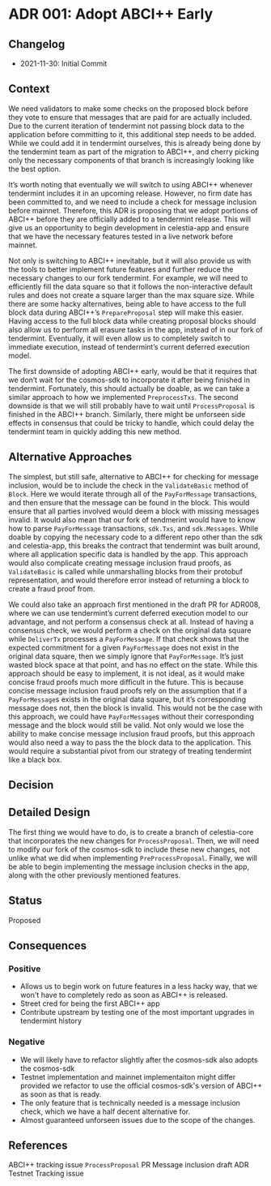 # ADR 001: Adopt ABCI++ Early

## Changelog

- 2021-11-30: Initial Commit

## Context

We need validators to make some checks on the proposed block before they vote to ensure that messages that are paid for are actually included. Due to the current iteration of tendermint not passing block data to the application before committing to it, this additional step needs to be added. While we could add it in tendermint ourselves, this is already being done by the tendermint team as part of the migration to ABCI++, and cherry picking only the necessary components of that branch is increasingly looking like the best option.

It’s worth noting that eventually we will switch to using ABCI++ whenever tendermint includes it in an upcoming release. However, no firm date has been committed to, and we need to include a check for message inclusion before mainnet. Therefore, this ADR is proposing that we adopt portions of ABCI++ before they are officially added to a tendermint release. This will give us an opportunity to begin development in celestia-app and ensure that we have the necessary features tested in a live network before mainnet.

Not only is switching to ABCI++ inevitable, but it will also provide us with the tools to better implement future features and further reduce the necessary changes to our fork tendermint. For example, we will need to efficiently fill the data square so that it follows the non-interactive default rules and does not create a square larger than the max square size. While there are some hacky alternatives, being able to have access to the full block data during ABCI++’s `PrepareProposal` step will make this easier. Having access to the full block data while creating proposal blocks should also allow us to perform all erasure tasks in the app, instead of in our fork of tendermint. Eventually, it will even allow us to completely switch to immediate execution, instead of tendermint’s current deferred execution model.

The first downside of adopting ABCI++ early, would be that it requires that we don’t wait for the cosmos-sdk to incorporate it after being finished in tendermint. Fortunately, this should actually be doable, as we can take a similar approach to how we implemented `PreprocessTxs`. The second downside is that we will still probably have to wait until `ProcessProposal` is finished in the ABCI++ branch. Similarly, there might be unforseen side effects in consensus that could be tricky to handle, which could delay the tendermint team in quickly adding this new method.


## Alternative Approaches

The simplest, but still safe, alternative to ABCI++ for checking for message inclusion, would be to include the check in the `ValidateBasic` method of `Block`. Here we would iterate through all of the `PayForMessage` transactions, and then ensure that the message can be found in the block. This would ensure that all parties involved would deem a block with missing messages invalid. It would also mean that our fork of tendmerint would have to know how to parse `PayForMessage` transactions, `sdk.Txs`, and `sdk.Messages`. While doable by copying the necessary code to a different repo other than the sdk and celestia-app, this breaks the contract that tendermint was built around, where all application specific data is handled by the app. This approach would also complicate creating message inclusion fraud proofs, as `ValidateBasic` is called while unmarshalling blocks from their protobuf representation, and would therefore error instead of returning a block to create a fraud proof from.

We could also take an approach first mentioned in the draft PR for ADR008, where we can use tendermint’s current deferred execution model to our advantage, and not perform a consensus check at all. Instead of having a consensus check, we would perform a check on the original data square while `DeliverTx` processes a `PayForMessage`. If that check shows that the expected commitment for a given `PayForMessage` does not exist in the original data square, then we simply ignore that `PayForMessage`. It’s just wasted block space at that point, and has no effect on the state. While this approach should be easy to implement, it is not ideal, as it would make concise fraud proofs much more difficult in the future. This is because concise message inclusion fraud proofs rely on the assumption that if a `PayForMessage`s exists in the original data square, but it’s corresponding message does not, then the block is invalid. This would not be the case with this approach, we could have `PayForMessage`s without their corresponding message and the block would still be valid. Not only would we lose the ability to make concise message inclusion fraud proofs, but this approach would also need a way to pass the the block data to the application. This would require a substantial pivot from our strategy of treating tendermint like a black box.

## Decision



## Detailed Design

The first thing we would have to do, is to create a branch of celestia-core that incorporates the new changes for `ProcessProposal`. Then, we will need to modify our fork of the cosmos-sdk to include these new changes, not unlike what we did when implementing `PreProcessProposal`. Finally, we will be able to begin implementing the message inclusion checks in the app, along with the other previously mentioned features.

## Status

Proposed

## Consequences

### Positive

- Allows us to begin work on future features in a less hacky way, that we won't have to completely redo as soon as ABCI++ is released.
- Street cred for being the first ABCI++ app
- Contribute upstream by testing one of the most important upgrades in tendermint history

### Negative

- We will likely have to refactor slightly after the cosmos-sdk also adopts the cosmos-sdk
- Testnet implementation and mainnet implementaiton might differ provided we refactor to use the official cosmos-sdk's version of ABCI++ as soon as that is ready.
- The only feature that is technically needed is a message inclusion check, which we have a half decent alternative for.
- Almost guaranteed unforseen issues due to the scope of the changes.

## References

ABCI++ tracking issue
`ProcessProposal` PR
Message inclusion draft ADR
Testnet Tracking issue
